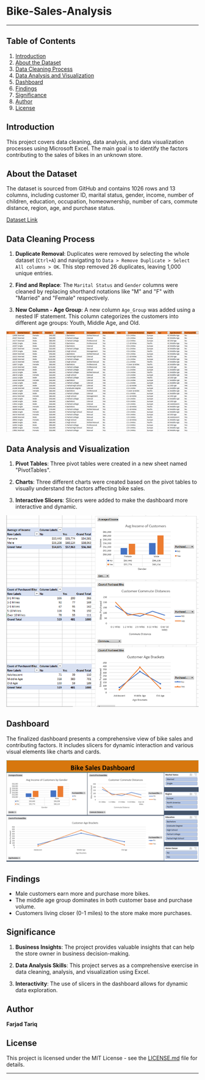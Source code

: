 # Bike-Sales-Analysis
---
## Table of Contents
1. [Introduction](#introduction)
2. [About the Dataset](#about-the-dataset)
3. [Data Cleaning Process](#data-cleaning-process)
4. [Data Analysis and Visualization](#data-analysis-and-visualization)
5. [Dashboard](#dashboard)
6. [Findings](#findings)
7. [Significance](#significance)
8. [Author](#author)
9. [License](#license)

## Introduction
This project covers data cleaning, data analysis, and data visualization processes using Microsoft Excel. The main goal is to identify the factors contributing to the sales of bikes in an unknown store.

## About the Dataset
The dataset is sourced from GitHub and contains 1026 rows and 13 columns, including customer ID, marital status, gender, income, number of children, education, occupation, homeownership, number of cars, commute distance, region, age, and purchase status.

[Dataset Link](https://github.com/AlexTheAnalyst/Excel-Tutorial/blob/main/Excel%20Project%20Dataset.xlsx)

## Data Cleaning Process
1. **Duplicate Removal**: Duplicates were removed by selecting the whole dataset (`Ctrl+A`) and navigating to `Data > Remove Duplicate > Select All columns > OK`. This step removed 26 duplicates, leaving 1,000 unique entries.
   
2. **Find and Replace**: The `Marital Status` and `Gender` columns were cleaned by replacing shorthand notations like "M" and "F" with "Married" and "Female" respectively.

3. **New Column - Age Group**: A new column `Age_Group` was added using a nested IF statement. This column categorizes the customers into different age groups: Youth, Middle Age, and Old.

![Data Worksheet](CleanWorkingSheet.png)

## Data Analysis and Visualization
1. **Pivot Tables**: Three pivot tables were created in a new sheet named "PivotTables".
   
2. **Charts**: Three different charts were created based on the pivot tables to visually understand the factors affecting bike sales.

3. **Interactive Slicers**: Slicers were added to make the dashboard more interactive and dynamic.

![Pivot Tables and Charts](PivotTables&Charts.png)

## Dashboard
The finalized dashboard presents a comprehensive view of bike sales and contributing factors. It includes slicers for dynamic interaction and various visual elements like charts and cards.

![Dashboard](Dashboard.png)

## Findings
- Male customers earn more and purchase more bikes.
- The middle age group dominates in both customer base and purchase volume.
- Customers living closer (0-1 miles) to the store make more purchases.

## Significance
1. **Business Insights**: The project provides valuable insights that can help the store owner in business decision-making.
  
2. **Data Analysis Skills**: This project serves as a comprehensive exercise in data cleaning, analysis, and visualization using Excel.

3. **Interactivity**: The use of slicers in the dashboard allows for dynamic data exploration.

## Author
**Farjad Tariq**

## License
This project is licensed under the MIT License - see the [LICENSE.md](LICENSE) file for details.

---
